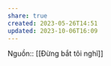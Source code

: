 ```yaml
---
share: true
created: 2023-05-26T14:51
updated: 2023-10-06T16:09
---
```

Nguồn:: [[Đừng bắt tôi nghĩ]]
